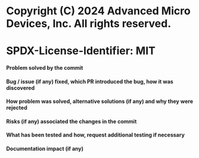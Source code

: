 <!-- Thanks for sending a pull request! Please fill out below, remove sections that don't apply for your pull request.  -->
# Copyright (C) 2024 Advanced Micro Devices, Inc.    All rights reserved.
# SPDX-License-Identifier: MIT

#### Problem solved by the commit

#### Bug / issue (if any) fixed, which PR introduced the bug, how it was discovered

#### How problem was solved, alternative solutions (if any) and why they were rejected

#### Risks (if any) associated the changes in the commit

#### What has been tested and how, request additional testing if necessary

#### Documentation impact (if any)
